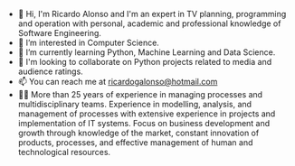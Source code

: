 - 👋 Hi, I'm Ricardo Alonso and I'm an expert in TV planning, programming and operation with personal, academic and professional knowledge of Software Engineering.
- 👀 I’m interested in Computer Science.
- 🌱 I’m currently learning Python, Machine Learning and Data Science.
- 💞️ I'm looking to collaborate on Python projects related to media and audience ratings.
- 📫 You can reach me at ricardogalonso@hotmail.com
- 👨‍💼 More than 25 years of experience in managing processes and multidisciplinary teams. Experience in modelling, analysis, and management of processes with extensive experience in projects and implementation of IT systems. Focus on business development and growth through knowledge of the market, constant innovation of products, processes, and effective management of human and technological resources.
